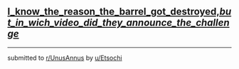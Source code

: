 ## [I_know_the_reason_the_barrel_got_destroyed,_but_in_wich_video_did_they_announce_the_challenge_](https://www.reddit.com/r/UnusAnnus/comments/jrtsz3/i_know_the_reason_the_barrel_got_destroyed_but_in/)


---

submitted to [r/UnusAnnus](https://www.reddit.com/r/UnusAnnus) by [u/Etsochi](https://www.reddit.com/user/Etsochi)
